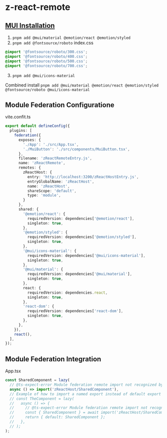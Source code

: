 # z-react-remote

## [MUI Installation](https://mui.com/material-ui/getting-started/installation/)

1. `pnpm add @mui/material @emotion/react @emotion/styled`
2. `pnpm add @fontsource/roboto`
index.css
```css
@import '@fontsource/roboto/300.css';
@import '@fontsource/roboto/400.css';
@import '@fontsource/roboto/500.css';
@import '@fontsource/roboto/700.css';
```
3. `pnpm add @mui/icons-material`

Combined install
`pnpm add @mui/material @emotion/react @emotion/styled @fontsource/roboto @mui/icons-material`

## Module Federation Configuratione
vite.confit.ts
```typescript
export default defineConfig({
  plugins: [
    federation({
      exposes: {
        './App': './src/App.tsx',
        './MuiButton': './src/components/MuiButton.tsx',
      },
      filename: 'zReactRemoteEntry.js',
      name: 'zReactRemote',
      remotes: {
        zReactHost: {
          entry: 'http://localhost:3200/zReactHostEntry.js',
          entryGlobalName: 'zReactHost',
          name: 'zReactHost',
          shareScope: 'default',
          type: 'module',
        }
      },
      shared: {
        '@emotion/react': {
          requiredVersion: dependencies['@emotion/react'],
          singleton: true,
        },
        '@emotion/styled': {
          requiredVersion: dependencies['@emotion/styled'],
          singleton: true,
        },
        '@mui/icons-material': {
          requiredVersion: dependencies['@mui/icons-material'],
          singleton: true,
        },
        '@mui/material': {
          requiredVersion: dependencies['@mui/material'],
          singleton: true,
        },
        react: {
          requiredVersion: dependencies.react,
          singleton: true,
        },
        'react-dom': {
          requiredVersion: dependencies['react-dom'],
          singleton: true,
        },
      },
    }),
    react(),
  ],
});
```

## Module Federation Integration
App.tsx
```typescript
const SharedComponent = lazy(
  // @ts-expect-error Module federation remote import not recognized by TypeScript
  async () => import('zReactHost/SharedComponent'),
  // Example of how to import a named export instead of default export
  // const TheComponent = lazy(
  //   async () => {
  //     // @ts-expect-error Module federation remote import not recognized by TypeScript
  //     const { SharedComponent } = await import('zReactHost/SharedComponent');
  //     return { default: SharedComponent };
  //   },
  // );
);
```
